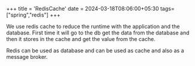 +++
title = 'RedisCache'
date = 2024-03-18T08:06:00+05:30
tags=["spring","redis"]
+++


We use redis cache to reduce the runtime with the application and the database. First time it will go to the db get the data from the database and then it stores in the cache and get the value from the cache.

Redis can be used as database and can be used as cache and also as a message broker.

